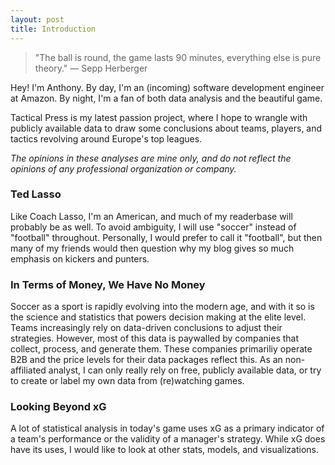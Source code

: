 ```yaml
---
layout: post
title: Introduction
---
```


> "The ball is round, the game lasts 90 minutes, everything else is pure theory." &mdash; Sepp Herberger

Hey! I'm Anthony. By day, I'm an (incoming) software development engineer at Amazon. By night, I'm a fan of both data analysis and the beautiful game.

Tactical Press is my latest passion project, where I hope to wrangle with publicly available data to draw some conclusions about teams, players, and tactics revolving around Europe's top leagues. 

*The opinions in these analyses are mine only, and do not reflect the opinions of any professional organization or company.*

### Ted Lasso

Like Coach Lasso, I'm an American, and much of my readerbase will probably be as well. To avoid ambiguity, I will use "soccer" instead of "football" throughout. Personally, I would prefer to call it "football", but then many of my friends would then question why my blog gives so much emphasis on kickers and punters. 

### In Terms of Money, We Have No Money

Soccer as a sport is rapidly evolving into the modern age, and with it so is the science and statistics that powers decision making at the elite level. Teams increasingly rely on data-driven conclusions to adjust their strategies. However, most of this data is paywalled by companies that collect, process, and generate them. These companies primariliy operate B2B and the price levels for their data packages reflect this. As an non-affiliated analyst, I can only really rely on free, publicly available data, or try to create or label my own data from (re)watching games.

### Looking Beyond xG
A lot of statistical analysis in today's game uses xG as a primary indicator of a team's performance or the validity of a manager's strategy. While xG does have its uses, I would like to look at other stats, models, and visualizations. 